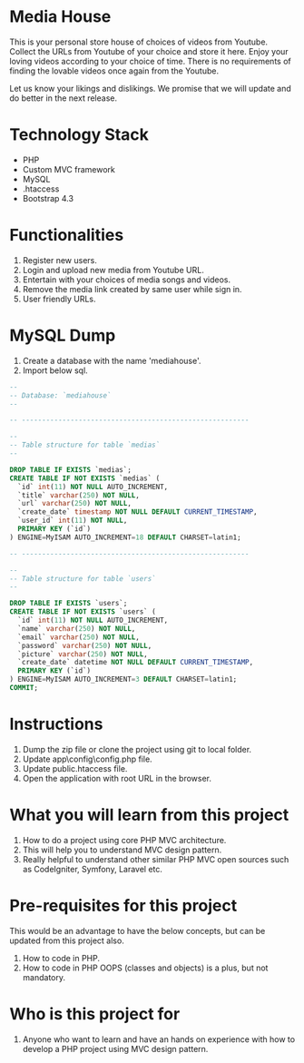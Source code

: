 # Media House
This is your personal store house of choices of videos from Youtube. Collect the URLs from Youtube of your choice and store it here. Enjoy your loving videos according to your choice of time. There is no requirements of finding the lovable videos once again from the Youtube.

Let us know your likings and dislikings. We promise that we will update and do better in the next release.

# Technology Stack
* PHP
* Custom MVC framework
* MySQL
* .htaccess
* Bootstrap 4.3

# Functionalities
1. Register new users. 
2. Login and upload new media from Youtube URL. 
3. Entertain with your choices of media songs and videos. 
4. Remove the media link created by same user while sign in. 
5. User friendly URLs. 

# MySQL Dump
1. Create a database with the name 'mediahouse'. 
2. Import below sql. 

```sql
--
-- Database: `mediahouse`
--

-- --------------------------------------------------------

--
-- Table structure for table `medias`
--

DROP TABLE IF EXISTS `medias`;
CREATE TABLE IF NOT EXISTS `medias` (
  `id` int(11) NOT NULL AUTO_INCREMENT,
  `title` varchar(250) NOT NULL,
  `url` varchar(250) NOT NULL,
  `create_date` timestamp NOT NULL DEFAULT CURRENT_TIMESTAMP,
  `user_id` int(11) NOT NULL,
  PRIMARY KEY (`id`)
) ENGINE=MyISAM AUTO_INCREMENT=18 DEFAULT CHARSET=latin1;

-- --------------------------------------------------------

--
-- Table structure for table `users`
--

DROP TABLE IF EXISTS `users`;
CREATE TABLE IF NOT EXISTS `users` (
  `id` int(11) NOT NULL AUTO_INCREMENT,
  `name` varchar(250) NOT NULL,
  `email` varchar(250) NOT NULL,
  `password` varchar(250) NOT NULL,
  `picture` varchar(250) NOT NULL,
  `create_date` datetime NOT NULL DEFAULT CURRENT_TIMESTAMP,
  PRIMARY KEY (`id`)
) ENGINE=MyISAM AUTO_INCREMENT=3 DEFAULT CHARSET=latin1;
COMMIT;
```

# Instructions
1. Dump the zip file or clone the project using git to local folder. 
2. Update app\config\config.php file. 
3. Update public\.htaccess file.
4. Open the application with root URL in the browser.

# What you will learn from this project
1. How to do a project using core PHP MVC architecture. 
2. This will help you to understand MVC design pattern. 
3. Really helpful to understand other similar PHP MVC open sources such as CodeIgniter, Symfony, Laravel etc. 

# Pre-requisites for this project
This would be an advantage to have the below concepts, but can be updated from this project also. 
1. How to code in PHP. 
2. How to code in PHP OOPS (classes and objects) is a plus, but not mandatory. 

# Who is this project for
1. Anyone who want to learn and have an hands on experience with how to develop a PHP project using MVC design pattern. 
